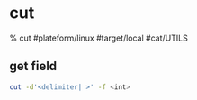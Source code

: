 # cut

% cut
#plateform/linux #target/local #cat/UTILS 

## get field
```bash
cut -d'<delimiter| >' -f <int>
```